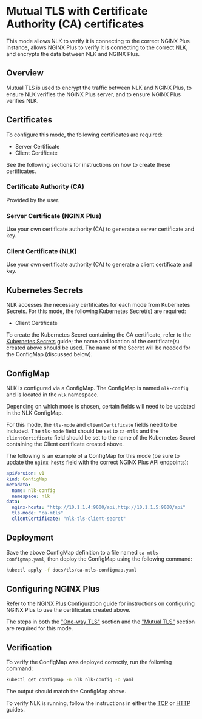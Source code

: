 # Mutual TLS with Certificate Authority (CA) certificates

This mode allows NLK to verify it is connecting to the correct NGINX Plus instance, allows NGINX Plus to verify it is connecting to the correct NLK, and encrypts the data between NLK and NGINX Plus.

## Overview

Mutual TLS is used to encrypt the traffic between NLK and NGINX Plus, to ensure NLK verifies the NGINX Plus server, and to ensure NGINX Plus verifies NLK.

## Certificates

To configure this mode, the following certificates are required:

- Server Certificate
- Client Certificate

See the following sections for instructions on how to create these certificates.

### Certificate Authority (CA)

Provided by the user.

### Server Certificate (NGINX Plus)

Use your own certificate authority (CA) to generate a server certificate and key.

### Client Certificate (NLK)

Use your own certificate authority (CA) to generate a client certificate and key.

## Kubernetes Secrets

NLK accesses the necessary certificates for each mode from Kubernetes Secrets. For this mode, the following Kubernetes Secret(s) are required:
- Client Certificate

To create the Kubernetes Secret containing the CA certificate, refer to the [Kubernetes Secrets](./KUBERNETES-SECRETS.md) guide;
the name and location of the certificate(s) created above should be used. The name of the Secret will be needed for the ConfigMap (discussed below).

## ConfigMap


NLK is configured via a ConfigMap. The ConfigMap is named `nlk-config` and is located in the `nlk` namespace.

Depending on which mode is chosen, certain fields will need to be updated in the NLK ConfigMap.

For this mode, the `tls-mode` and `clientCertificate` fields need to be included. The `tls-mode` field should be set to `ca-mtls` 
and the `clientCertificate` field should be set to the name of the Kubernetes Secret containing the Client certificate created above.

The following is an example of a ConfigMap for this mode (be sure to update the `nginx-hosts` field with the correct NGINX Plus API endpoints):

```yaml
apiVersion: v1
kind: ConfigMap
metadata:
  name: nlk-config
  namespace: nlk
data:
  nginx-hosts: "http://10.1.1.4:9000/api,http://10.1.1.5:9000/api"
  tls-mode: "ca-mtls"
  clientCertificate: "nlk-tls-client-secret"
```

## Deployment

Save the above ConfigMap definition to a file named `ca-mtls-configmap.yaml`, then deploy the ConfigMap using the following command:

```bash
kubectl apply -f docs/tls/ca-mtls-configmap.yaml
```

## Configuring NGINX Plus

Refer to the [NGINX Plus Configuration](./NGINX-PLUS-CONFIGURATION.md) guide for instructions on configuring NGINX Plus to use the certificates created above.

The steps in both the ["One-way TLS"](./NGINX-PLUS-CONFIGURATION.md#one-way-tls) section and the ["Mutual TLS"](./NGINX-PLUS-CONFIGURATION.md#mutual-tls) section are required for this mode.

## Verification

To verify the ConfigMap was deployed correctly, run the following command:

```bash
kubectl get configmap -n nlk nlk-config -o yaml
```

The output should match the ConfigMap above.

To verify NLK is running, follow the instructions in either the [TCP](../tcp/tcp-installation-guide.md) or [HTTP](../http/http-installation-guide.md) guides.


